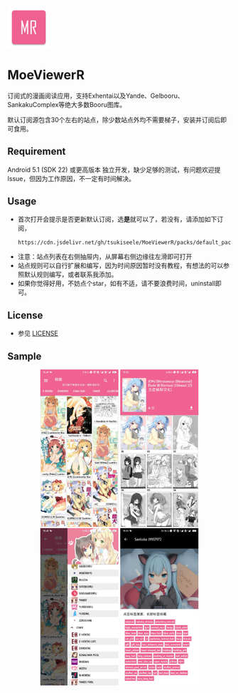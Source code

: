<img src="./sample/ic_launcher-web.png" width="19%" alt="MoeViewerR Icon"/>

# MoeViewerR

订阅式的漫画阅读应用，支持Exhentai以及Yande、Gelbooru、SankakuComplex等绝大多数Booru图库。

默认订阅源包含30个左右的站点，除少数站点外均不需要梯子，安装并订阅后即可食用。

## Requirement
Android 5.1 (SDK 22) 或更高版本
独立开发，缺少足够的测试，有问题欢迎提Issue，但因为工作原因，不一定有时间解决。

## Usage
- 首次打开会提示是否更新默认订阅，选<strong>是</strong>就可以了，若没有，请添加如下订阅，
  ```
  https://cdn.jsdelivr.net/gh/tsukiseele/MoeViewerR/packs/default_package.zip 
  ```
- 注意：站点列表在右侧抽屉内，从屏幕右侧边缘往左滑即可打开
- 站点规则可以自行扩展和编写，因为时间原因暂时没有教程，有想法的可以参照默认规则编写，或者联系我添加。
- 如果你觉得好用，不妨点个star，如有不适，请不要浪费时间，uninstall即可。

## License
- 参见 [LICENSE](./LICENSE)

## Sample
<div align="center">
  <img src="./sample/sample_1.jpg" alt="sample 1" width="35%"/>
  <img src="./sample/sample_2.jpg" alt="sample 2" width="35%"/>
  <img src="./sample/sample_3.jpg" alt="sample 3" width="35%"/>
  <img src="./sample/sample_4.jpg" alt="sample 4" width="35%"/>
</div>
